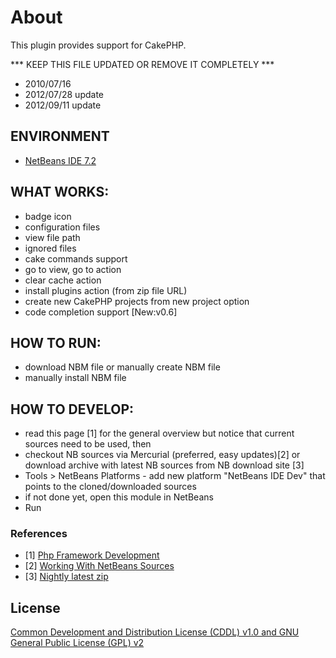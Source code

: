 # About

This plugin provides support for CakePHP.

*** KEEP THIS FILE UPDATED OR REMOVE IT COMPLETELY ***

- 2010/07/16
- 2012/07/28 update
- 2012/09/11 update

## ENVIRONMENT

- [NetBeans IDE 7.2](http://netbeans.org/downloads/index.html)

## WHAT WORKS:

- badge icon
- configuration files
- view file path
- ignored files
- cake commands support
- go to view, go to action
- clear cache action
- install plugins action (from zip file URL)
- create new CakePHP projects from new project option
- code completion support [New:v0.6]

## HOW TO RUN:

- download NBM file or manually create NBM file
- manually install NBM file

## HOW TO DEVELOP:

- read this page [1] for the general overview but notice that current sources need to be used, then
- checkout NB sources via Mercurial (preferred, easy updates)[2] or download archive with latest NB sources from NB download site [3]
- Tools > NetBeans Platforms - add new platform "NetBeans IDE Dev" that points to the cloned/downloaded sources
- if not done yet, open this module in NetBeans
- Run

### References

- [1] [Php Framework Development](http://wiki.netbeans.org/PhpFrameworkDevelopment)
- [2] [Working With NetBeans Sources](http://wiki.netbeans.org/WorkingWithNetBeansSources)
- [3] [Nightly latest zip](http://bits.netbeans.org/download/trunk/nightly/latest/zip/)

## License
[Common Development and Distribution License (CDDL) v1.0 and GNU General Public License (GPL) v2](http://netbeans.org/cddl-gplv2.html)
